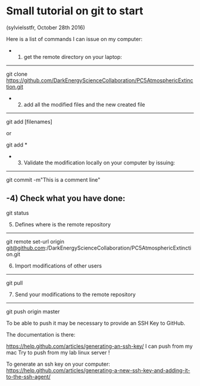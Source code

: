 
Small tutorial on git to start
================================
(sylvielsstfr, October 28th 2016)


Here is a list of commands I can issue on my computer:

- 1) get the remote directory on your laptop:
-------------------------------------------------
git clone https://github.com/DarkEnergyScienceCollaboration/PC5AtmosphericExtinction.git

- 2) add all the modified files and the new created file
--------------------------------------------------------
git add [filenames]

or

git add *

- 3) Validate the modification locally on your computer by issuing:
--------------------------------------------------------------------
git commit -m"This is a comment line"

-4) Check what you have done:
-------------------------------
git status

5) Defines where is the remote repository
-----------------------------------------

git remote set-url origin git@github.com:/DarkEnergyScienceCollaboration/PC5AtmosphericExtinction.git 

6) Import modifications of other users
------------------------------------

git pull


7) Send your modifications to the remote repository
----------------------------------------------------
git push origin master


To be able to push it may be necessary to provide an SSH Key to GitHub.

The documentation is there:

https://help.github.com/articles/generating-an-ssh-key/
I can push from my mac
Try to push from my lab linux server !


To generate an ssh key on your computer:
https://help.github.com/articles/generating-a-new-ssh-key-and-adding-it-to-the-ssh-agent/